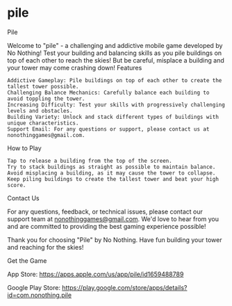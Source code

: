 # pile
Pile

Welcome to "pile" - a challenging and addictive mobile game developed by No Nothing! Test your building and balancing skills as you pile buildings on top of each other to reach the skies! But be careful, misplace a building and your tower may come crashing down!
Features

    Addictive Gameplay: Pile buildings on top of each other to create the tallest tower possible.
    Challenging Balance Mechanics: Carefully balance each building to avoid toppling the tower.
    Increasing Difficulty: Test your skills with progressively challenging levels and obstacles.
    Building Variety: Unlock and stack different types of buildings with unique characteristics.
    Support Email: For any questions or support, please contact us at nonothinggames@gmail.com.

How to Play

    Tap to release a building from the top of the screen.
    Try to stack buildings as straight as possible to maintain balance.
    Avoid misplacing a building, as it may cause the tower to collapse.
    Keep piling buildings to create the tallest tower and beat your high score.

Contact Us

For any questions, feedback, or technical issues, please contact our support team at nonothinggames@gmail.com. We'd love to hear from you and are committed to providing the best gaming experience possible!

Thank you for choosing "Pile" by No Nothing. Have fun building your tower and reaching for the skies!

Get the Game

App Store: https://apps.apple.com/us/app/pile/id1659488789

Google Play Store: https://play.google.com/store/apps/details?id=com.nonothing.pile
